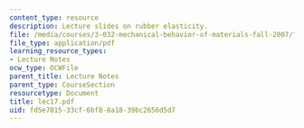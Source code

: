 ```yaml
---
content_type: resource
description: Lecture slides on rubber elasticity.
file: /media/courses/3-032-mechanical-behavior-of-materials-fall-2007/fd5e701533cf6bf88a1839bc2656d5d7_lec17.pdf
file_type: application/pdf
learning_resource_types:
- Lecture Notes
ocw_type: OCWFile
parent_title: Lecture Notes
parent_type: CourseSection
resourcetype: Document
title: lec17.pdf
uid: fd5e7015-33cf-6bf8-8a18-39bc2656d5d7
---
```

